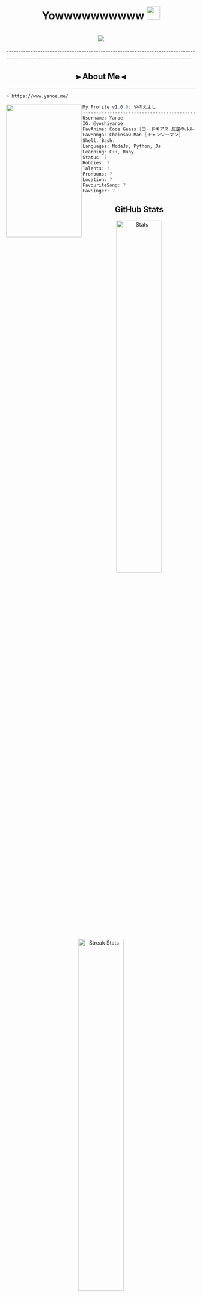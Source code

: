 <h1 align="center">Yowwwwwwwwww <img src="https://i.pinimg.com/originals/cc/0b/d8/cc0bd8d6479721dcb6b5312ca4537da1.gif" width="35px" height="35px"></h1>
<body>
<br>
<div align="center">
<img src="https://i.pinimg.com/736x/f9/a3/9f/f9a39fab15623a572b87aa54bfaa68cf.jpg">
</div>
<br>
-----------------------------------------------------------------------------------------------------------------------------------------------------------

<h2 align="center"> ⫸ About Me ⫷</h2>
  
-----------------------------------------------------------------------------------------------------------------------------------------------------------

```zsh
> https://www.yanoe.me/
```

<img align="left" src="https://i.pinimg.com/originals/a3/5f/7c/a35f7cceadbeddbfad284e7ce52adca1.gif" width="200px" height="353px"/> 

```csharp
My Profile v1.0.0: やのえよし
-----------------------------------------------------------------------------------------------------------------------------------------------------------
Username: Yanoe
IG: @yoshiyanoe
FavAnime: Code Geass [コードギアス 反逆のルルーシュ]
FavManga: Chainsaw Man [チェンソーマン]
Shell: Bash.
Languages: NodeJs, Python, Js
Learning: C++, Ruby
Status: ?
Hobbies: ?
Talents: ?
Pronouns: ?
Location: ?
FavouriteSong: ?
FavSinger: ?

```



<h2 align = "center">GitHub Stats</h2>
<div>
<p align = "center">
    <a href="https://github-readme-stats.vercel.app">
        <img width="49%" alt="Stats" src="https://github-readme-stats.vercel.app/api?username=yanoe7014&count_private=true&theme=algolia&show_icons=true&hide_border=true&locale=ja"/>
    </a>
    <a href="https://github-readme-streak-stats.herokuapp.com">
        <img width="49%" alt="Streak Stats" src="https://github-readme-streak-stats.herokuapp.com?user=Yanoe7014&theme=algolia&locale=ja"/>
    </a>



</div>  
<br>
<div>
<h2 align="center">THATS ALL...THANKSSSS</h2>
<div>
<p>
<img src="https://64.media.tumblr.com/4eef2af91284bbb583c654d6c04924c7/e2820807d5d806c9-69/s540x810/edbeee1e957a687b4fc2451a026096072f159b7e.gif" align="center" width="100%"/>
   </p>
----------------------------------------------------------------------------------------------------------------------------------------------------------------------------------------------------------------------------------------------------------------------------------------------------------------------------------------------------------------------------------------------------------------------------------------------------------------------------------------------------------------------------------------------------------------------------------------------------------------------------------------------------------------------------------------------------------------------------------------------------------------------------------------------------------------------------------------------------------------------------------------------------------------------------------------------------------------------------------------------------------------------------------------------------------------------------------------------------------------------------------------------------------------------------------------------------------------------------------------------------------------------------------------------------------------
  </div>
<br> 
<br>
<br>
<br>
<br>
